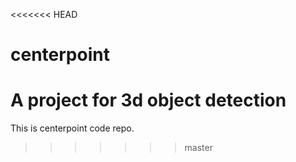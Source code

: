 <<<<<<< HEAD
# centerpoint
A project for 3d object detection
=======
This is centerpoint code repo.
>>>>>>> master
